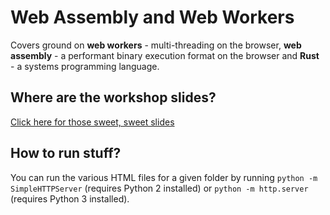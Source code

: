 # Web Assembly and Web Workers

Covers ground on **web workers** - multi-threading on the browser, **web assembly** - a performant binary execution format on the browser and **Rust** - a systems programming language.

## Where are the workshop slides? 
[Click here for those sweet, sweet slides](https://github.com/alastairparagas/advanced-web-apps/raw/master/WebAssemblyWebWorkers.pdf)

## How to run stuff?
You can run the various HTML files for a given folder by running `python -m SimpleHTTPServer` (requires Python 2 installed) or `python -m http.server` (requires Python 3 installed).
